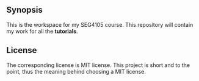 ## Synopsis

This is the workspace for my SEG4105 course. This repository will contain my work for all the **tutorials**.

## License

The corresponding license is MIT license. This project is short and to the point, thus the meaning behind choosing a MIT license.
